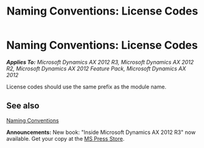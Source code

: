 ﻿---
title: 'Naming Conventions: License Codes'
TOCTitle: License Codes
ms:assetid: cba33662-acbf-42dd-88dc-bcc1ab556c53
ms:mtpsurl: https://msdn.microsoft.com/en-us/library/Aa868790(v=AX.60)
ms:contentKeyID: 35251467
ms.date: 05/18/2015
mtps_version: v=AX.60
---

# Naming Conventions: License Codes 


_**Applies To:** Microsoft Dynamics AX 2012 R3, Microsoft Dynamics AX 2012 R2, Microsoft Dynamics AX 2012 Feature Pack, Microsoft Dynamics AX 2012_

License codes should use the same prefix as the module name.

## See also

[Naming Conventions](naming-conventions.md)

  
**Announcements:** New book: "Inside Microsoft Dynamics AX 2012 R3" now available. Get your copy at the [MS Press Store](https://www.microsoftpressstore.com/store/inside-microsoft-dynamics-ax-2012-r3-9780735685109).

